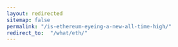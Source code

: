 ```yaml
---
layout: redirected
sitemap: false
permalink: "/is-ethereum-eyeing-a-new-all-time-high/"
redirect_to:  "/what/eth/"
---
```

